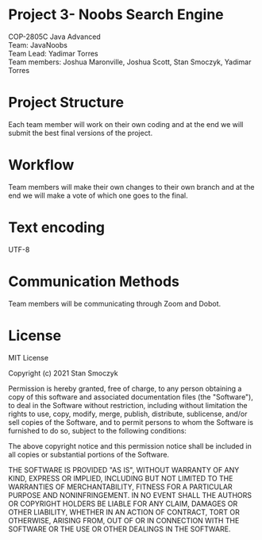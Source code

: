Project 3- Noobs Search Engine 
=====
COP-2805C Java Advanced<br/>
Team: JavaNoobs<br/>
Team Lead: Yadimar Torres <br/>
Team members: Joshua Maronville, Joshua Scott, Stan Smoczyk, Yadimar Torres <br/>

# Project Structure
Each team member will work on their own coding and at the end we will submit the best final versions of the project. 

# Workflow
Team members will make their own changes to their own branch and at the end we will make a vote of which one goes to the final. 

# Text encoding 
UTF-8 

# Communication Methods 
Team members will be communicating through Zoom and Dobot.

# License 

MIT License

Copyright (c) 2021 Stan Smoczyk

Permission is hereby granted, free of charge, to any person obtaining a copy
of this software and associated documentation files (the "Software"), to deal
in the Software without restriction, including without limitation the rights
to use, copy, modify, merge, publish, distribute, sublicense, and/or sell
copies of the Software, and to permit persons to whom the Software is
furnished to do so, subject to the following conditions:

The above copyright notice and this permission notice shall be included in all
copies or substantial portions of the Software.

THE SOFTWARE IS PROVIDED "AS IS", WITHOUT WARRANTY OF ANY KIND, EXPRESS OR
IMPLIED, INCLUDING BUT NOT LIMITED TO THE WARRANTIES OF MERCHANTABILITY,
FITNESS FOR A PARTICULAR PURPOSE AND NONINFRINGEMENT. IN NO EVENT SHALL THE
AUTHORS OR COPYRIGHT HOLDERS BE LIABLE FOR ANY CLAIM, DAMAGES OR OTHER
LIABILITY, WHETHER IN AN ACTION OF CONTRACT, TORT OR OTHERWISE, ARISING FROM,
OUT OF OR IN CONNECTION WITH THE SOFTWARE OR THE USE OR OTHER DEALINGS IN THE
SOFTWARE.

